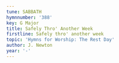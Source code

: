 ```yaml
---
tune: SABBATH
hymnnumber: '388'
key: G Major
title: Safely Thro' Another Week
firstline: Safely thro' another week
topic: 'Hymns for Worship: The Rest Day'
author: J. Newton
year: '-'
---
```

